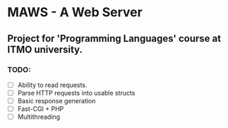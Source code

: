 # MAWS - A Web Server
## Project for 'Programming Languages' course at ITMO university.

### TODO:
- [ ] Ability to read requests.
- [ ] Parse HTTP requests into usable structs
- [ ] Basic response generation
- [ ] Fast-CGI + PHP
- [ ] Multithreading